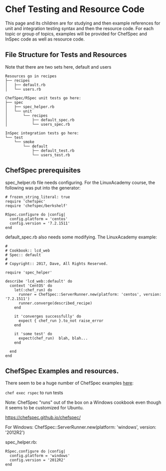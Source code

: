 # Chef Testing and Resource Code
This page and its children are for studying and then example references for unit and integration testing syntax and then the resource code. For each topic or group of topics, examples will be provided for ChefSpec and InSpec code as well as resource code.

## File Structure for Tests and Resources
Note that there are two sets here, default and users
```
Resources go in recipes
├── recipes
│   ├── default.rb
│   └── users.rb

ChefSpec/RSpec unit tests go here:
├── spec
│   ├── spec_helper.rb
│   └── unit
│       └── recipes
│           ├── default_spec.rb
│           └── users_spec.rb

InSpec integration tests go here:
└── test
    └── smoke
        └── default
            ├── default_test.rb
            └── users_test.rb
```

## ChefSpec prerequisites
spec_helper.rb file needs configuring. For the LinuxAcademy course, the following was put into the generator:
```
# frozen_string_literal: true
require 'chefspec'
require 'chefspec/berkshelf'

RSpec.configure do |config|
  config.platform = 'centos'
  config.version = '7.2.1511'
end
```
default_spec.rb also needs some modifying. The LinuxAcademy example:
```
#
# Cookbook:: lcd_web
# Spec:: default
#
# Copyright:: 2017, Dave, All Rights Reserved.

require 'spec_helper'

describe 'lcd_web::default' do
  context 'CentOS' do
    let(:chef_run) do
      runner = ChefSpec::ServerRunner.new(platform: 'centos', version: '7.2.1511')
      runner.converge(described_recipe)
    end

    it 'converges successfully' do
      expect { chef_run }.to_not raise_error
    end

    it 'some test' do
      expect(chef_run)  blah, blah...
    end

  end
end

```

## ChefSpec Examples and resources.
There seem to be a huge number of ChefSpec examples <a href="https://github.com/chefspec/chefspec/tree/master/examples">here</a>:

`chef exec rspec` to run tests

Note: ChefSpec "runs" out of the box on a Windows cookbook even though it seems to be customized for Ubuntu.

https://chefspec.github.io/chefspec/

For Windows:
ChefSpec::ServerRunner.new(platform: 'windows', version: '2012R2')

spec_helper.rb:
```
RSpec.configure do |config|
  config.platform = 'windows'
  config.version = '2012R2'
end
```
